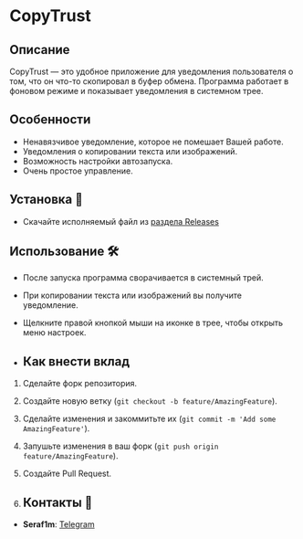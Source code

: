 # CopyTrust

## Описание
CopyTrust — это удобное приложение для уведомления пользователя о том, что он что-то скопировал в буфер обмена. Программа работает в фоновом режиме и показывает уведомления в системном трее.

## Особенности
- Ненавязчивое уведомление, которое не помешает Вашей работе.
- Уведомления о копировании текста или изображений.
- Возможность настройки автозапуска.
- Очень простое управление.

## Установка 🚀
- Скачайте исполняемый файл из [раздела Releases](https://github.com/srmrkN/CopyTrust/releases)

## Использование 🛠️
- После запуска программа сворачивается в системный трей.
- При копировании текста или изображений вы получите уведомление.
- Щелкните правой кнопкой мыши на иконке в трее, чтобы открыть меню настроек.

- ## Как внести вклад
1. Сделайте форк репозитория.
2. Создайте новую ветку (`git checkout -b feature/AmazingFeature`).
3. Сделайте изменения и закоммитьте их (`git commit -m 'Add some AmazingFeature'`).
4. Запушьте изменения в ваш форк (`git push origin feature/AmazingFeature`).
5. Создайте Pull Request.

6. ## Контакты 📧
- **Seraf1m**: [Telegram](https://t.me/hor1zonov)
